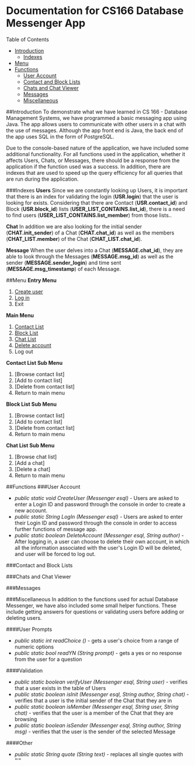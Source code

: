 # Documentation for CS166 Database Messenger App

Table of Contents
* [Introduction](#intro)
  * [Indexes](#index)
* [Menu](#menu)
* [Functions](#func)
  * [User Account](#accnt)
  * [Contact and Block Lists](#lists)
  * [Chats and Chat Viewer](#chat)
  * [Messages](#msgs)
  * [Miscellaneous](#misc)

##<a name="intro">Introduction</a>
To demonstrate what we have learned in CS 166 - Database Management Systems, we have programmed a basic messaging app using Java. The app allows users to communicate with other users in a chat with the use of messages. Although the app front end is Java, the back end of the app uses SQL in the form of PostgreSQL.

Due to the console-based nature of the application, we have included some additional functionality. For all functions used in the application, whether it affects Users, Chats, or Messages, there should be a response from the application if the function used was a success. In addition, there are indexes that are used to speed up the query efficiency for all queries that are run during the application.

###<a name="index">Indexes</a>
**Users**
Since we are constantly looking up Users, it is important that there is an index for validating the login (**USR.login**) that the user is looking for exists. Considering that there are Contact (**USR.contact_id**) and Block (**USR.block_id**) lists (**USER_LIST_CONTAINS.list_id**), there is a need to find users (**USER_LIST_CONTAINS.list_member**) from those lists..

**Chat**
In addition we are also looking for the initial sender (**CHAT.init_sender**) of a Chat (**CHAT.chat_id**) as well as the members (**CHAT_LIST.member**) of the Chat (**CHAT_LIST.chat_id**).

**Message**
When the user delves into a Chat (**MESSAGE.chat_id**), they are able to look through the Messages (**MESSAGE.msg_id**) as well as the sender (**MESSAGE.sender_login**) and time sent (**MESSAGE.msg_timestamp**) of each Message.

##<a name="menu">Menu</a>
**Entry Menu**
1. [Create user](#userCreate)
2. [Log in](#userLogin)
9. Exit

**Main Menu**
1. [Contact List](#contactList)
2. [Block List](#blockList)
3. [Chat List](#chatList)
4. [Delete account](#userDelete)
9. Log out

<a name="contactList">**Contact List Sub Menu**</a>
1. [Browse contact list]
2. [Add to contact list]
3. [Delete from contact list]
9. Return to main menu

<a name="blockList">**Block List Sub Menu**</a>
1. [Browse contact list]
2. [Add to contact list]
3. [Delete from contact list]
9. Return to main menu

<a name="chatList">**Chat List Sub Menu**</a>
1. [Browse chat list]
2. [Add a chat]
3. [Delete a chat]
9. Return to main menu



##<a name="func">Functions</a>
###<a name="accnt">User Account</a>
* <a name="userCreate">*public static void CreateUser (Messenger esql)* - Users are asked to enter a Login ID and password through the console in order to create a new account.</a>
* <a name="userLogin">*public static String LogIn (Messenger esql)* - Users are asked to enter their Login ID and password through the console in order to access further functions of message app.</a>
* <a name="userDelete">*public static boolean DeleteAccount (Messenger esql, String author)* - After logging in, a user can choose to delete their own account, in which all the information associated with the user's Login ID will be deleted, and user will be forced to log out.</a>

###<a name="lists">Contact and Block Lists</a>

###<a name="chat">Chats and Chat Viewer</a>

###<a name="msgs">Messages</a>

###<a name="misc">Miscellaneous</a>
In addition to the functions used for actual Database Messenger, we have also included some small helper functions. These include getting answers for questions or validating users before adding or deleting users.

####User Prompts
* *public static int readChoice ()* - gets a user's choice from a range of numeric options
* *public static bool readYN (String prompt)* - gets a yes or no response from the user for a question

####Validation
* *public static boolean verifyUser (Messenger esql, String user)* - verifies that a user exists in the table of Users
* *public static boolean isInit (Messenger esql, String author, String chat)* - verifies that a user is the initial sender of the Chat that they are in
* *public static boolean isMember (Messenger esql, String user, String chat)* - verifies that the user is a member of the Chat that they are browsing
* *public static boolean isSender (Messenger esql, String author, String msg)* - verifies that the user is the sender of the selected Message

####Other
* *public static String quote (String text)* - replaces all single quotes with "\'"
